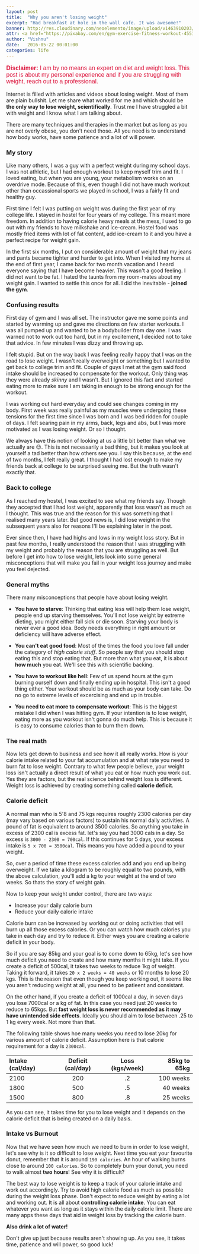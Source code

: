 ```yaml
---
layout: post
title:  "Why you aren't losing weight"
excerpt: "Had breakfast at hole in the wall cafe. It was awesome!"
banner: http://res.cloudinary.com/neoelemento/image/upload/v1463910203/blog/weight-min.jpg
attr: <a href="https://pixabay.com/en/gym-exercise-fitness-workout-455164/">Pixabay</a>
author: "Vishnu"
date:   2016-05-22 00:01:00
categories: life
---
```

<p style="font-size: 1rem; color: crimson; font-family: 'Raleway', sans-serif;"><strong>Disclaimer: </strong>I am by no means an expert on diet and weight loss. This post is about my personal experience and if you are struggling with weight, reach out to a professional.</p>

Internet is filled with articles and videos about losing weight. Most of them are plain bullshit. Let me share what worked for me and which should be **the only way to lose weight, scientifically**. Trust me I have struggled a bit with weight and I know what I am talking about.

There are many techniques and therapies in the market but as long as you are not overly obese, you don't need those. All you need is to understand how body works, have some patience and a lot of will power.

### My story
Like many others, I was a guy with a perfect weight during my school days. I was not athletic, but I had enough workout to keep myself trim and fit. I loved eating, but when you are young, your metabolism works on an overdrive mode. Because of this, even though I did not have much workout other than occassional sports we played in school, I was a fairly fit and healthy guy.

First time I felt I was putting on weight was during the first year of my college life. I stayed in hostel for four years of my college. This meant more freedom. In addition to having calorie heavy meals at the mess, I used to go out with my friends to have milkshake and ice-cream. Hostel food was mostly fried items with lot of fat content, add ice-cream to it and you have a perfect recipe for weight gain.

In the first six months, I put on considerable amount of weight that my jeans and pants became tighter and harder to get into. When I visited my home at the end of first year, I came back for two month vacation and I heard everyone saying that I have become heavier. This wasn't a good feeling. I did not want to be fat. I hated the taunts from my room-mates about my weight gain. I wanted to settle this once for all. I did the inevitable - **joined the gym**.

### Confusing results
First day of gym and I was all set. The instructor gave me some points and started by warming up and gave me directions on few starter workouts. I was all pumped up and wanted to be a bodybuilder from day one. I was warned not to work out too hard, but in my excitement, I decided not to take that advice. In few minutes I was dizzy and throwing up.

I felt stupid. But on the way back I was feeling really happy that I was on the road to lose weight. I wasn't really overweight or something but I wanted to get back to college trim and fit. Couple of guys I met at the gym said food intake should be increased to compensate for the workout. Only thing was they were already *skinny* and I wasn't. But I ignored this fact and started eating more to make sure I am taking in enough to be strong enough for the workout.

I was working out hard everyday and could see changes coming in my body. First week was really painful as my muscles were undergoing these tensions for the first time since I was born and I was bed ridden for couple of days. I felt searing pain in my arms, back, legs and abs, but I was more motivated as I was losing weight. Or so I thought.

We always have this notion of looking at us a little bit better than what we actually are :wink:. This is not necessarily a bad thing, but it makes you look at yourself a tad better than how others see you. I say this because, at the end of two months, I felt really great. I thought I had lost enough to make my friends back at college to be surprised seeing me. But the truth wasn't exactly that.

### Back to college
As I reached my hostel, I was excited to see what my friends say. Though they accepted that I had lost weight, apparently that loss wasn't as much as I thought. This was true and the reason for this was something that I realised many years later. But good news is, I did lose weight in the subsequent years also for reasons I'll be explaining later in the post.

Ever since then, I have had highs and lows in my weight loss story. But in past few months, I really understood the reason that I was struggling with my weight and probably the reason that you are struggling as well. But before I get into how to lose weight, lets look into some general misconceptions that will make you fail in your weight loss journey and make you feel dejected.

### General myths
There many misconceptions that people have about losing weight.

- **You have to starve**: Thinking that eating less will help them lose weight, people end up starving themselves. You'll not lose weight by extreme dieting, you might either fall sick or die soon. Starving your body is never ever a good idea. Body needs everything in right amount or deficiency will have adverse effect.

- **You can't eat good food**: Most of the times the food you love fall under the category of *high calorie stuff*. So people say that you should stop eating this and stop eating that. But more than what you eat, it is about **how much** you eat. We'll see this with scientific backing.

- **You have to workout like hell**: Few of us spend hours at the gym burning ourself down and finally ending up in hospital. This isn't a good thing either. Your workout should be as much as your body can take. Do no go to extreme levels of excercising and end up in trouble.

- **You need to eat more to compensate workout**: This is the biggest mistake I did when I was hitting gym. If your intention is to lose weight, eating more as you workout isn't gonna do much help. This is because it is easy to consume calories than to burn them down.

### The real math
Now lets get down to business and see how it all really works. How is your calorie intake related to your fat accumulation and at what rate you need to burn fat to lose weight. Contrary to what few people believe, your weight loss isn't actually a direct result of what you eat or how much you work out. Yes they are factors, but the real science behind weight loss is different. Weight loss is achieved by creating something called **calorie deficit**.

### Calorie deficit
A normal man who is 5'8 and 75 kgs requires roughly 2300 calories per day (may vary based on various factors) to sustain his normal daily activities. A pound of fat is equivalent to around 3500 calories. So anything you take in excess of 2300 cal is excess fat. let's say you had 3000 cals in a day. So excess is `3000 - 2300 = 700cal`. If this continues for 5 days, your excess intake is `5 x 700 = 3500cal`. This means you have added a pound to your weight. 

So, over a period of time these excess calories add and you end up being overweight. If we take a kilogram to be roughly equal to two pounds, with the above calculation, you'll add a kg to your weight at the end of two weeks. So thats the story of weight gain.

Now to keep your weight under control, there are two ways:

- Increase your daily calorie burn
- Reduce your daily calorie intake

Calorie burn can be increased by working out or doing activities that will burn up all those excess calories. Or you can watch how much calories you take in each day and try to reduce it. Either ways you are creating a calorie deficit in your body.

So if you are say 85kg and your goal is to come down to 65kg, let's see how much deficit you need to create and how many months it might take. If you create a deficit of 500cal, it takes two weeks to reduce 1kg of weight. Taking it forward, it takes `20 x 2 weeks = 40 weeks` or 10 months to lose 20 kgs. This is the reason that even though you keep working out, it seems like you aren't reducing weight at all, you need to be patieent and consistant.

On the other hand, if you create a deficit of 1000cal a day, in seven days you lose 7000cal or a kg of fat. In this case you need just 20 weeks to reduce to 65kgs. But **fast weight loss is never recommended as it may have unintended side effects**. Ideally you should aim to lose between .25 to 1 kg every week. Not more than that.

The following table shows hoe many weeks you need to lose 20kg for various amount of calorie deficit. Assumption here is that calorie requirement for a day is `2300cal`.

| Intake (cal/day)  | Deficit (cal/day) | Loss (kgs/week) | 85kg to 65kg  |
|:------------------|:-----------------:|:---------------:|--------------:|
| 2100              | 200               |      .2         |  100 weeks    |
| 1800              | 500               |      .5         |  40 weeks     |
| 1500              | 800               |      .8         |  25 weeks     |

As you can see, it takes time for you to lose weight and it depends on the calorie deficit that is being created on a daily basis.

### Intake vs Burnout
Now that we have seen how much we need to burn in order to lose weight, let's see why is it so difficult to lose weight. Next time you eat your favourite donut, remember that it is around `190 calories`. An hour of walking burns close to around `100 calories`. So to completely burn your donut, you need to walk almost **two hours**! See why it is difficult?

The best way to lose weight is to keep a track of your calorie intake and work out accordingly. Try to avoid high calorie food as much as possible during the weight loss phase. Don't expect to reduce weight by eating a lot and working out. It is all about **controlling calorie intake**. You can eat whatever you want as long as it stays within the daily calorie limit. There are many apps these days that aid in weight loss by tracking the calorie burn.

**Also drink a lot of water!**

Don't give up just because results aren't showing up. As you see, it takes time, patience and will power, so good luck!